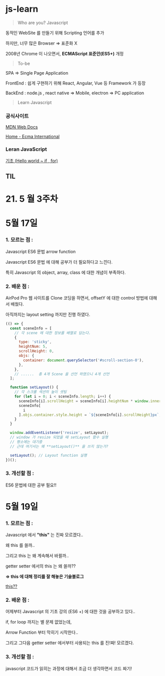 # js-learn

> Who are you? Javascript

동적인 WebSite 를 만들기 위해 Scripting 언어를 추가

하지만, 너무 많은 Browser ⇒ 표준화 X

2008년 Chrome 이 나오면서, **ECMAScript 표준안(ES5+)** 개정

> To-be

SPA ⇒ Single Page Application

FrontEnd : 쉽게 구현하기 위해 React, Angular, Vue 등 Framework 가 등장

BackEnd : node.js , react native ⇒ Mobile, electron ⇒ PC application

> Learn Javascript

### 공식사이트

[MDN Web Docs](https://developer.mozilla.org/ko/)

[Home - Ecma International](https://www.ecma-international.org/)

### Leran JavaScript

[기초 (Hello world ~ if , for)](https://www.notion.so/Hello-world-if-for-74222b22e3c54d9a9a8e0b68012564d7)

## TIL

# 21. 5 월 3주차

# 5월 17일

### 1. 모르는 점 :

Javascript ES6 문법
arrow function

Javascript ES6 문법 에 대해 공부가 더 필요하다고 느낀다.

특히 Javascript 의 object, array, class 에 대한 개념이 부족하다.

### 2. 배운 점 :

AirPod Pro 웹 사이트를 Clone 코딩을 하면서, offsetY 에 대한 control 방법에 대해서 배웠다.

아직까지는 layout setting 까지만 진행 하였다.

```jsx
(() => {
  const sceneInfo = [
    // 각 scene 에 대한 정보를 배열로 담는다.
    {
      type: 'sticky',
      heightNum: 5,
      scrollHeight: 0,
      objs: {
        container: document.querySelector('#scroll-section-0'),
      },
    },
    // ......  총 4개 Scene 을 선언 하였으니 4개 선언
  ];

  function setLayout() {
    // 각 스크롤 섹션의 높이 셋팅
    for (let i = 0; i < sceneInfo.length; i++) {
      sceneInfo[i].scrollHeight = sceneInfo[i].heightNum * window.innerHeight;
      sceneInfo[
        i
      ].objs.container.style.height = `${sceneInfo[i].scrollHeight}px`;
    }
  }

  window.addEventListener('resize', setLayout);
  // window 가 resize 되었을 때 setLayout 함수 실행
  // 평소에는 대기중
  // 근데 여기서는 왜 **setLayout()** 을 쓰지 않는가?

  setLayout(); // Layout function 실행
})();
```

### 3. 개선할 점 :

ES6 문법에 대한 공부 필요!!

# 5월 19일

### 1. 모르는 점 :

Javascript 에서 **"this"** 는 진짜 모르겠다..

왜 this 를 쓸까..

그리고 this 는 왜 계속해서 바뀔까..

getter setter 에서의 this 는 왜 쓸까??

**⇒ this 에 대해 정리를 잘 해놓은 기술블로그**

[this??](https://kkan0615.github.io/youngjin.github.io/javascript_this/)

### 2. 배운 점 :

어제부터 Javascript 의 기초 강의 (ES6 +) 에 대한 것을 공부하고 있다..

if, for loop 까지는 별 문제 없었는데,

Arrow Function 부터 막히기 시작한다..

그리고 그다음 getter setter 에서부터 사용되는 this 를 진!짜! 모르겠다.

### 3. 개선할 점 :

javascript 코드가 읽히는 과정에 대해서 조금 더 생각하면서 코드 짜기!
